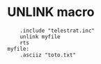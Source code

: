 # UNLINK macro

```ca65
    .include "telestrat.inc"
    unlink myfile
    rts
myfile:
    .asciiz "toto.txt"
```
